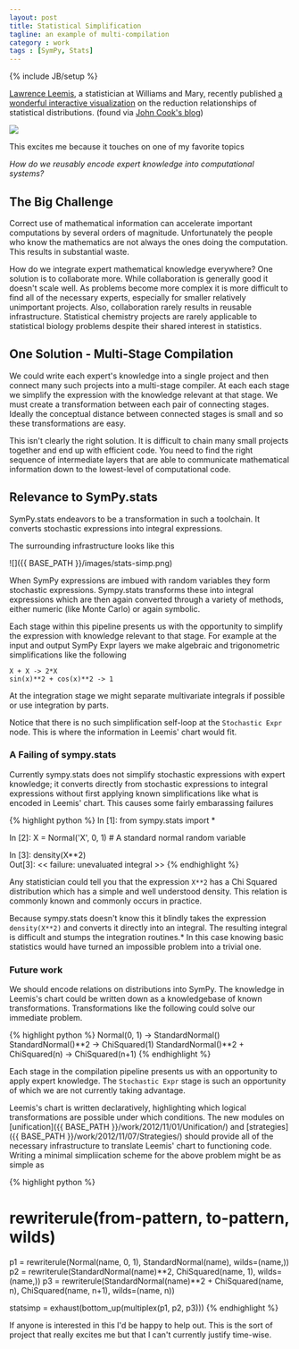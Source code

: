 ```yaml
---
layout: post
title: Statistical Simplification
tagline: an example of multi-compilation
category : work 
tags : [SymPy, Stats]
---
```

{% include JB/setup %}

[Lawrence Leemis](), a statistician at Williams and Mary, recently published [a wonderful interactive visualization](http://www.math.wm.edu/~leemis/chart/UDR/UDR.html) on the reduction relationships of statistical distributions. (found via [John Cook's blog](http://www.johndcook.com/blog/2012/12/10/extended-distribution-chart/))

[![](http://www.johndcook.com/leemis.png)](http://www.math.wm.edu/~leemis/chart/UDR/UDR.html)

This excites me because it touches on one of my favorite topics

*How do we reusably encode expert knowledge into computational systems?*

The Big Challenge
-----------------

Correct use of mathematical information can accelerate important computations by several orders of magnitude.  Unfortunately the people who know the mathematics are not always the ones doing the computation.  This results in substantial waste.

How do we integrate expert mathematical knowledge everywhere?  One solution is to collaborate more.  While collaboration is generally good it doesn't scale well.  As problems become more complex it is more difficult to find all of the necessary experts, especially for smaller relatively unimportant projects.  Also, collaboration rarely results in reusable infrastructure.  Statistical chemistry projects are rarely applicable to statistical biology problems despite their shared interest in statistics.

One Solution - Multi-Stage Compilation
--------------------------------------

We could write each expert's knowledge into a single project and then connect many such projects into a multi-stage compiler.  At each each stage we simplify the expression with the knowledge relevant at that stage.  We must create a transformation between each pair of connecting stages.  Ideally the conceptual distance between connected stages is small and so these transformations are easy.

This isn't clearly the right solution.  It is difficult to chain many small projects together and end up with efficient code.  You need to find the right sequence of intermediate layers that are able to communicate mathematical information down to the lowest-level of computational code.

Relevance to SymPy.stats
------------------------

SymPy.stats endeavors to be a transformation in such a toolchain.  It converts stochastic expressions into integral expressions.

The surrounding infrastructure looks like this

![]({{ BASE_PATH }}/images/stats-simp.png)

When SymPy expressions are imbued with random variables they form stochastic expressions.  Sympy.stats transforms these into integral expressions which are then again converted through a variety of methods, either numeric (like Monte Carlo) or again symbolic. 

Each stage within this pipeline presents us with the opportunity to simplify the expression with knowledge relevant to that stage.  For example at the input and output SymPy Expr layers we make algebraic and trigonometric simplifications like the following

    X + X -> 2*X
    sin(x)**2 + cos(x)**2 -> 1 

At the integration stage we might separate multivariate integrals if possible or use integration by parts.

Notice that there is no such simplification self-loop at the `Stochastic Expr` node.  This is where the information in Leemis' chart would fit.

### A Failing of sympy.stats

Currently sympy.stats does not simplify stochastic expressions with expert knowledge; it converts directly from stochastic expressions to integral expressions without first applying known simplifications like what is encoded in Leemis' chart.  This causes some fairly embarassing failures

{% highlight python %}
In [1]: from sympy.stats import *

In [2]: X = Normal('X', 0, 1)  # A standard normal random variable

In [3]: density(X**2)  
Out[3]: 
<< failure: unevaluated integral >>
{% endhighlight %}

Any statistician could tell you that the expression `X**2` has a Chi Squared distribution which has a simple and well understood density.  This relation is commonly known and commonly occurs in practice.

Because sympy.stats doesn't know this it blindly takes the expression `density(X**2)` and converts it directly into an integral.  The resulting integral is difficult and stumps the integration routines.\*  In this case knowing basic statistics would have turned an impossible problem into a trivial one.

### Future work

We should encode relations on distributions into SymPy. The knowledge in Leemis's chart could be written down as a knowledgebase of known transformations.  Transformations like the following could solve our immediate problem.

{% highlight python %}
Normal(0, 1) -> StandardNormal()
StandardNormal()**2 -> ChiSquared(1)
StandardNormal()**2 + ChiSquared(n) -> ChiSquared(n+1)
{% endhighlight %}

Each stage in the compilation pipeline presents us with an opportunity to apply expert knowledge.  The `Stochastic Expr` stage is such an opportunity of which we are not currently taking advantage.

Leemis's chart is written declaratively, highlighting which logical transformations are possible under which conditions.  The new modules on 
[unification]({{ BASE_PATH }}/work/2012/11/01/Unification/)
and 
[strategies]({{ BASE_PATH }}/work/2012/11/07/Strategies/)
should provide all of the necessary infrastructure to translate Leemis' chart to functioning code.  Writing a minimal simpliication scheme for the above problem might be as simple as 

{% highlight python %}
#    rewriterule(from-pattern, to-pattern, wilds)
p1 = rewriterule(Normal(name, 0, 1), StandardNormal(name), wilds=(name,))
p2 = rewriterule(StandardNormal(name)**2, ChiSquared(name, 1), wilds=(name,))
p3 = rewriterule(StandardNormal(name)**2 + ChiSquared(name, n), 
                 ChiSquared(name, n+1), wilds=(name, n))

statsimp = exhaust(bottom_up(multiplex(p1, p2, p3)))
{% endhighlight %}

If anyone is interested in this I'd be happy to help out.  This is the sort of project that really excites me but that I can't currently justify time-wise.
